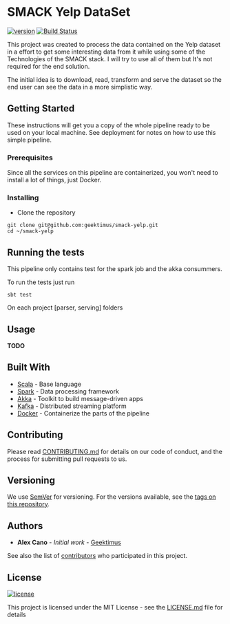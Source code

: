 # SMACK Yelp DataSet

[![version](https://img.shields.io/badge/version-1.0.0-green.svg)][semver]
[![Build Status](https://travis-ci.org/geektimus/smack-yelp.svg?branch=master)][travis_url]

This project was created to process the data contained on the Yelp dataset in a effort to get some interesting data from it while using some of the Technologies of the SMACK stack. I will try to use all of them but It's not required for the end solution.

The initial idea is to download, read, transform and serve the dataset so the end user can see the data in a more simplistic way.

## Getting Started

These instructions will get you a copy of the whole pipeline ready to be used on your local machine. See deployment for notes on how to use this simple pipeline.

### Prerequisites

Since all the services on this pipeline are containerized, you won't need to install a lot of things, just Docker.

### Installing

- Clone the repository

```
git clone git@github.com:geektimus/smack-yelp.git
cd ~/smack-yelp
```

## Running the tests

This pipeline only contains test for the spark job and the akka consummers.

To run the tests just run 

```
sbt test
```

On each project [parser, serving] folders

## Usage

**TODO**

## Built With

- [Scala][scala-link] - Base language
- [Spark][spark-link] - Data processing framework
- [Akka][akka-link] - Toolkit to build message-driven apps 
- [Kafka][kafka-link] - Distributed streaming platform
- [Docker][docker-link] - Containerize the parts of the pipeline

## Contributing

Please read [CONTRIBUTING.md][contributing] for details on our code of conduct, and the process for submitting pull requests to us.

## Versioning

We use [SemVer][semver] for versioning. For the versions available, see the [tags on this repository][project_tags].

## Authors

- **Alex Cano** - _Initial work_ - [Geektimus][profile]

See also the list of [contributors][project_contributors] who participated in this project.

## License

[![license](https://img.shields.io/badge/license-MIT-blue.svg)][license]

This project is licensed under the MIT License - see the [LICENSE.md][license] file for details

[travis_url]: https://travis-ci.org/geektimus/smack-yelp
[scala-link]: https://www.scala-lang.org
[spark-link]: https://spark.apache.org
[akka-link]: https://akka.io
[kafka-link]: https://kafka.apache.org
[docker-link]: https://www.docker.com
[contributing]: CONTRIBUTING.md
[semver]: http://semver.org/
[project_tags]: https://github.com/geektimus/smack-yelp/tags
[profile]: https://github.com/Geektimus
[project_contributors]: https://github.com/geektimus/smack-yelp/graphs/contributors
[license]: LICENSE.md

